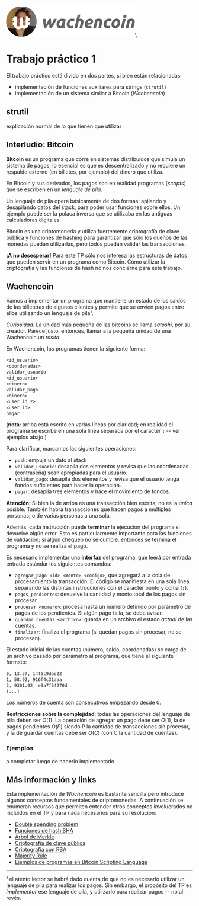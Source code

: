 ![](tp1logo.png)\   

Trabajo práctico 1
================    


El trabajo práctico está divido en dos partes, si bien están relacionadas:

* implementación de funciones auxiliares para strings (`strutil`)
* implementación de un sistema similar a Bitcoin (*Wachencoin*)


strutil
-------
explicación normal de lo que tienen que utilizar    

Interludio: Bitcoin
-------------------   
**Bitcoin** es un programa que corre en sistemas distribuídos que simula un 
sistema de pagos; lo esencial es que es descentralizado y no requiere un 
respaldo externo (en billetes, por ejemplo) del dinero que utiliza. 


En Bitcoin y sus derivados, los pagos son en realidad programas (*scripts*)
que se escriben en un *lenguaje de pila*.    

Un lenguaje de pila opera básicamente de dos formas: apilando y desapilando
datos del stack, para poder usar funciones sobre ellos. Un ejemplo puede ser
la polaca inversa que se utilizaba en las antiguas calculadoras digitales.  

Bitcoin es una criptomoneda y utiliza fuertemente criptografía de clave
pública y funciones de hashing para garantizar que sólo los dueños
de las monedas puedan utilizarlas, pero todos puedan validar las transacciones.

**¡A no desesperar!** Para este TP sólo nos interesa las estructuras de datos
que pueden servir en un programa como Bitcoin. Cómo utilizar la criptografía 
y las funciones de hash no nos concierne para este trabajo.

Wachencoin
----------    

Vamos a implementar un programa que mantiene un estado de los 
saldos de las billeteras de algunos clientes y permite que se envíen pagos
entre ellos utilizando un lenguaje de pila¹.   

*Curiosidad*. La unidad más pequeña de las bitcoins se llama *satoshi*, por
su creador. Parece justo, entonces, llamar a la pequeña unidad de una 
Wachencoin un *rosita*.  

En Wachencoin, los programas tienen la siguiente forma:    

```
<id_usuario>
<coordenadas>
validar_usuario
<id_usuario>
<dinero>
validar_pago
<dinero>
<user_id_2>
<user_id>
pagar
```     
(**nota**: arriba está escrito en varias líneas por claridad; en realidad
el programa se escribe en una sola línea separada por el caracter `;` -- ver
ejemplos abajo.)  

Para clarificar, marcamos las siguientes operaciones:    

* `push`: empuja un dato al stack
* `validar_usuario`: desapila dos elementos y revisa que las coordenadas
(contraseña) sean apropiadas para el usuario. 
* `validar_pago`: desapila dos elementos y revisa que el usuario tenga
fondos suficientes para hacer la operación. 
* `pagar`: desapila tres elementos y hace el movimiento de fondos.   

**Atención**: Si bien la de arriba es una transacción bien escrita, no es
la *única* posible. También habrá transacciones que hacen pagos a múltiples
personas; o de varias personas a una sola.   

Además, cada instrucción puede **terminar** la ejecución del programa si 
devuelve algún error. Esto es particularmente importante para las funciones
de validación; si algún chequeo no se cumple, entonces se termina el 
programa y no se realiza el pago.   

Es necesario implementar una **interfaz** del programa, que leerá por entrada 
entrada estándar los siguientes comandos:       

* `agregar_pago <id> <monto> <código>`, que agregará a la cola de 
procesamiento la transacción. El código se manifiesta en una sola línea, 
separando las distintas instrucciones con el caracter punto y coma (`;`). 
* `pagos_pendientes`: devuelve la cantidad y monto total de los pagos sin 
procesar. 
* `procesar <numero>`: procesa hasta un número definido por parámetro de pagos
de los pendientes. Si algún pago falla, se debe avisar. 
* `guardar_cuentas <archivo>`: guarda en un archivo el estado *actual* de las
cuentas. 
* `finalizar`: finaliza el programa (si quedan pagos sin procesar, no se 
procesan).


El estado inicial de las cuentas (número, saldo, coordenadas) se carga de un 
archivo pasado por parámetro al programa, que tiene el siguiente formato:   

```
0, 13.37, 14f6c9dae22
1, 58.92, 916f4c31aaa
2, 9301.92, e9a7f54270d
(...)
```  
Los números de cuenta son consecutivos empezando desde 0.   


**Restricciones sobre la complejidad**: todas las operaciones del lenguaje de 
pila deben ser $O(1)$. La operación de agregar un pago debe ser $O(1)$, la de
pagos pendientes $O(P)$ siendo P la cantidad de transacciones sin procesar, 
y la de guardar cuentas debe ser $O(C)$ (con C la cantidad de cuentas).   


### Ejemplos    

a completar luego de haberlo implementado

Más información y links
------------------------   

Esta implementación de *Wachencoin* es bastante sencilla pero introduce 
algunos conceptos fundamentales de criptomonedas. A continuación se enumeran
recursos que permiten entender otros conceptos involucrados no incluídos en
el TP y para nada necesarios para su resolución:

* [Double spending problem](https://en.wikipedia.org/wiki/Double-spending)
* [Funciones de hash SHA](https://es.wikipedia.org/wiki/SHA-2)
* [Arbol de Merkle](https://en.wikipedia.org/wiki/Merkle_tree)
* [Criptografía de clave pública](https://www.youtube.com/watch?v=GSIDS_lvRv4)
* [Criptografía con RSA](http://pub.gajendra.net/2012/09/an_explanation_of_the_rsa_cryptosystem)
* [Majority Rule](http://hackingdistributed.com/2014/06/19/bitcoin-and-voting-power/)
* [Ejemplos de programas en Bitcoin Scripting Language](https://en.bitcoin.it/wiki/Transaction#Pay-to-PubkeyHash)   


-----

¹ el atento lector se habrá dado cuenta de que no es necesario utilizar un
lenguaje de pila para realizar los pagos. Sin embargo, el propósito del TP
es *implementar* ese lenguaje de pila, y utilizarlo para realizar pagos 
-- no al revés.
